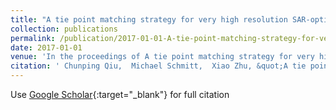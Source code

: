 ```yaml
---
title: "A tie point matching strategy for very high resolution SAR-optical stereogrammetry over urban areas"
collection: publications
permalink: /publication/2017-01-01-A-tie-point-matching-strategy-for-very-high-resolution-SAR-optical-stereogrammetry-over-urban-areas
date: 2017-01-01
venue: 'In the proceedings of A tie point matching strategy for very high resolution SAR-optical stereogrammetry over urban areas'
citation: ' Chunping Qiu,  Michael Schmitt,  Xiao Zhu, &quot;A tie point matching strategy for very high resolution SAR-optical stereogrammetry over urban areas.&quot; In the proceedings of A tie point matching strategy for very high resolution SAR-optical stereogrammetry over urban areas, 2017.'
---
```

Use [Google Scholar](https://scholar.google.com/scholar?q=A+tie+point+matching+strategy+for+very+high+resolution+SAR+optical+stereogrammetry+over+urban+areas){:target="_blank"} for full citation